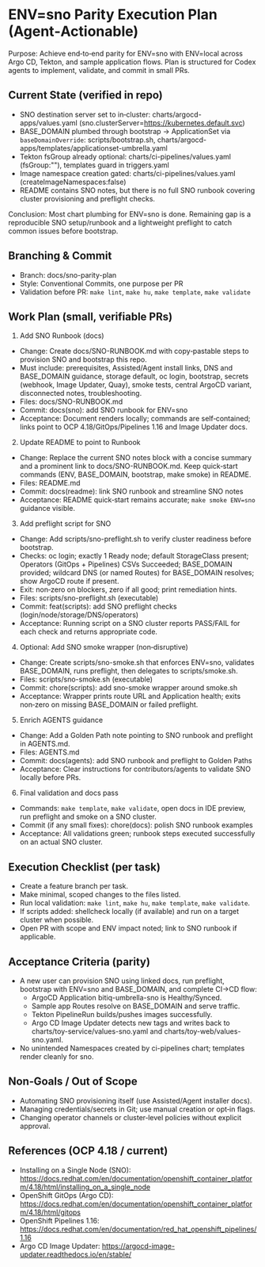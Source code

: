 # ENV=sno Parity Execution Plan (Agent‑Actionable)

Purpose: Achieve end‑to‑end parity for ENV=sno with ENV=local across Argo CD, Tekton, and sample application flows. Plan is structured for Codex agents to implement, validate, and commit in small PRs.

## Current State (verified in repo)
- SNO destination server set to in‑cluster: charts/argocd-apps/values.yaml (sno.clusterServer=https://kubernetes.default.svc)
- BASE_DOMAIN plumbed through bootstrap → ApplicationSet via `baseDomainOverride`: scripts/bootstrap.sh, charts/argocd-apps/templates/applicationset-umbrella.yaml
- Tekton fsGroup already optional: charts/ci-pipelines/values.yaml (fsGroup:""), templates guard in triggers.yaml
- Image namespace creation gated: charts/ci-pipelines/values.yaml (createImageNamespaces:false)
- README contains SNO notes, but there is no full SNO runbook covering cluster provisioning and preflight checks.

Conclusion: Most chart plumbing for ENV=sno is done. Remaining gap is a reproducible SNO setup/runbook and a lightweight preflight to catch common issues before bootstrap.

## Branching & Commit
- Branch: docs/sno-parity-plan
- Style: Conventional Commits, one purpose per PR
- Validation before PR: `make lint`, `make hu`, `make template`, `make validate`

## Work Plan (small, verifiable PRs)

1) Add SNO Runbook (docs)
- Change: Create docs/SNO-RUNBOOK.md with copy‑pastable steps to provision SNO and bootstrap this repo.
- Must include: prerequisites, Assisted/Agent install links, DNS and BASE_DOMAIN guidance, storage default, oc login, bootstrap, secrets (webhook, Image Updater, Quay), smoke tests, central ArgoCD variant, disconnected notes, troubleshooting.
- Files: docs/SNO-RUNBOOK.md
- Commit: docs(sno): add SNO runbook for ENV=sno
- Acceptance: Document renders locally; commands are self‑contained; links point to OCP 4.18/GitOps/Pipelines 1.16 and Image Updater docs.

2) Update README to point to Runbook
- Change: Replace the current SNO notes block with a concise summary and a prominent link to docs/SNO-RUNBOOK.md. Keep quick‑start commands (ENV, BASE_DOMAIN, bootstrap, make smoke) in README.
- Files: README.md
- Commit: docs(readme): link SNO runbook and streamline SNO notes
- Acceptance: README quick‑start remains accurate; `make smoke ENV=sno` guidance visible.

3) Add preflight script for SNO
- Change: Add scripts/sno-preflight.sh to verify cluster readiness before bootstrap.
- Checks: oc login; exactly 1 Ready node; default StorageClass present; Operators (GitOps + Pipelines) CSVs Succeeded; BASE_DOMAIN provided; wildcard DNS (or named Routes) for BASE_DOMAIN resolves; show ArgoCD route if present.
- Exit: non‑zero on blockers, zero if all good; print remediation hints.
- Files: scripts/sno-preflight.sh (executable)
- Commit: feat(scripts): add SNO preflight checks (login/node/storage/DNS/operators)
- Acceptance: Running script on a SNO cluster reports PASS/FAIL for each check and returns appropriate code.

4) Optional: Add SNO smoke wrapper (non‑disruptive)
- Change: Create scripts/sno-smoke.sh that enforces ENV=sno, validates BASE_DOMAIN, runs preflight, then delegates to scripts/smoke.sh.
- Files: scripts/sno-smoke.sh (executable)
- Commit: chore(scripts): add sno-smoke wrapper around smoke.sh
- Acceptance: Wrapper prints route URL and Application health; exits non‑zero on missing BASE_DOMAIN or failed preflight.

5) Enrich AGENTS guidance
- Change: Add a Golden Path note pointing to SNO runbook and preflight in AGENTS.md.
- Files: AGENTS.md
- Commit: docs(agents): add SNO runbook and preflight to Golden Paths
- Acceptance: Clear instructions for contributors/agents to validate SNO locally before PRs.

6) Final validation and docs pass
- Commands: `make template`, `make validate`, open docs in IDE preview, run preflight and smoke on a SNO cluster.
- Commit (if any small fixes): chore(docs): polish SNO runbook examples
- Acceptance: All validations green; runbook steps executed successfully on an actual SNO cluster.

## Execution Checklist (per task)
- Create a feature branch per task.
- Make minimal, scoped changes to the files listed.
- Run local validation: `make lint`, `make hu`, `make template`, `make validate`.
- If scripts added: shellcheck locally (if available) and run on a target cluster when possible.
- Open PR with scope and ENV impact noted; link to SNO runbook if applicable.

## Acceptance Criteria (parity)
- A new user can provision SNO using linked docs, run preflight, bootstrap with ENV=sno and BASE_DOMAIN, and complete CI→CD flow:
  - ArgoCD Application bitiq-umbrella-sno is Healthy/Synced.
  - Sample app Routes resolve on BASE_DOMAIN and serve traffic.
  - Tekton PipelineRun builds/pushes images successfully.
  - Argo CD Image Updater detects new tags and writes back to charts/toy-service/values-sno.yaml and charts/toy-web/values-sno.yaml.
- No unintended Namespaces created by ci-pipelines chart; templates render cleanly for sno.

## Non‑Goals / Out of Scope
- Automating SNO provisioning itself (use Assisted/Agent installer docs).
- Managing credentials/secrets in Git; use manual creation or opt‑in flags.
- Changing operator channels or cluster‑level policies without explicit approval.

## References (OCP 4.18 / current)
- Installing on a Single Node (SNO): https://docs.redhat.com/en/documentation/openshift_container_platform/4.18/html/installing_on_a_single_node
- OpenShift GitOps (Argo CD): https://docs.redhat.com/en/documentation/openshift_container_platform/4.18/html/gitops
- OpenShift Pipelines 1.16: https://docs.redhat.com/en/documentation/red_hat_openshift_pipelines/1.16
- Argo CD Image Updater: https://argocd-image-updater.readthedocs.io/en/stable/
